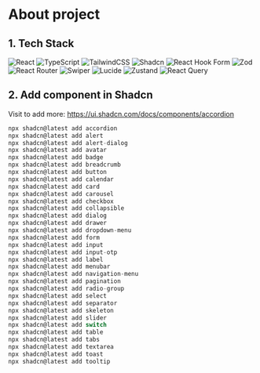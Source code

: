 # About project

## 1. Tech Stack

![React](https://img.shields.io/badge/React-20232A?style=for-the-badge&logo=react&logoColor=61DAFB)
![TypeScript](https://img.shields.io/badge/TypeScript-007ACC?style=for-the-badge&logo=typescript&logoColor=white)
![TailwindCSS](https://img.shields.io/badge/Tailwind_CSS-38B2AC?style=for-the-badge&logo=tailwind-css&logoColor=white)
![Shadcn](https://img.shields.io/badge/shadcn%2Fui-000000?style=for-the-badge&logo=shadcnui&logoColor=white)
![React Hook Form](https://img.shields.io/badge/React_Hook_Form-EC5990?style=for-the-badge&logo=reacthookform&logoColor=white)
![Zod](https://img.shields.io/badge/Zod-3E67B1?style=for-the-badge&logo=zod&logoColor=white)
![React Router](https://img.shields.io/badge/React_Router-CA4245?style=for-the-badge&logo=react-router&logoColor=white)
![Swiper](https://img.shields.io/badge/Swiper-6332F6?style=for-the-badge&logo=swiper&logoColor=white)
![Lucide](https://img.shields.io/badge/Lucide-Gray?style=for-the-badge&logo=lucide&logoColor=white)
![Zustand](https://img.shields.io/badge/Zustand-brown?style=for-the-badge&logo=npm&logoColor=white)
![React Query](https://img.shields.io/badge/React_Query-FF4154?style=for-the-badge&logo=react-query&logoColor=white)

## 2. Add component in Shadcn

Visit to add more: https://ui.shadcn.com/docs/components/accordion

```ts
npx shadcn@latest add accordion
npx shadcn@latest add alert
npx shadcn@latest add alert-dialog
npx shadcn@latest add avatar
npx shadcn@latest add badge
npx shadcn@latest add breadcrumb
npx shadcn@latest add button
npx shadcn@latest add calendar
npx shadcn@latest add card
npx shadcn@latest add carousel
npx shadcn@latest add checkbox
npx shadcn@latest add collapsible
npx shadcn@latest add dialog
npx shadcn@latest add drawer
npx shadcn@latest add dropdown-menu
npx shadcn@latest add form
npx shadcn@latest add input
npx shadcn@latest add input-otp
npx shadcn@latest add label
npx shadcn@latest add menubar
npx shadcn@latest add navigation-menu
npx shadcn@latest add pagination
npx shadcn@latest add radio-group
npx shadcn@latest add select
npx shadcn@latest add separator
npx shadcn@latest add skeleton
npx shadcn@latest add slider
npx shadcn@latest add switch
npx shadcn@latest add table
npx shadcn@latest add tabs
npx shadcn@latest add textarea
npx shadcn@latest add toast
npx shadcn@latest add tooltip

```
